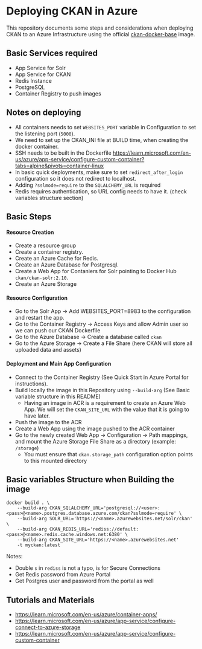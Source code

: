 # Deploying CKAN in Azure

This repository documents some steps and considerations when deploying CKAN to an Azure Infrastructure using the official [ckan-docker-base](https://github.com/ckan/ckan-docker-base) image.

## Basic Services required
 - App Service for Solr
 - App Service for CKAN
 - Redis Instance
 - PostgreSQL
 - Container Registry to push images

## Notes on deploying
 - All containers needs to set `WEBSITES_PORT` variable in Configuration to set the listening port (`5000`).
 - We need to set up the CKAN_INI file at BUILD time, when creating the docker container.
 - SSH needs to be built in the Dockerfile https://learn.microsoft.com/en-us/azure/app-service/configure-custom-container?tabs=alpine&pivots=container-linux
 - In basic quick deployments, make sure to set `redirect_after_login` configuration so it does not redirect to localhost.
 - Adding `?sslmode=require` to the `SQLALCHEMY_URL` is required
 - Redis requires authentication, so URL config needs to have it. (check variables structure section)

## Basic Steps
#### Resource Creation
 - Create a resource group
 - Create a container registry.
 - Create an Azure Cache for Redis.
 - Create an Azure Database for Postgresql.
 - Create a Web App for Contaniers for Solr pointing to Docker Hub `ckan/ckan-solr:2.10`.
 - Create an Azure Storage

#### Resource Configuration
 - Go to the Solr App -> Add WEBSITES_PORT=8983 to the configuration and restart the app.
 - Go to the Container Registry -> Access Keys and allow Admin user so we can push our CKAN Dockerfile
 - Go to the Azure Database -> Create a database called `ckan`
 - Go to the Azure Storage -> Create a File Share (here CKAN will store all uploaded data and assets)

#### Deployment and Main App Configuration
 - Connect to the Container Registry (See Quick Start in Azure Portal for instructions).
 - Build locally the image in this Repository using `--build-arg` (See Basic variable structure in this README)
   - Having an image in ACR is a requirement to create an Azure Web App. We will set the `CKAN_SITE_URL` with the value that it is going to have later.
 - Push the image to the ACR
 - Create a Web App using the image pushed to the ACR container
 - Go to the newly created Web App -> Configuration -> Path mappings, and mount the Azure Storage File Share as a directory (example: `/storage`)
   - You must ensure that `ckan.storage_path` configuration option points to this mounted directory



## Basic variables Structure when Building the image
    docker build . \
        --build-arg CKAN_SQLALCHEMY_URL='postgresql://<user>:<pass>@<name>.postgres.database.azure.com/ckan?sslmode=require' \
        --build-arg SOLR_URL='https://<name>.azurewebsites.net/solr/ckan' \
        --build-arg CKAN_REDIS_URL='rediss://default:<pass>@<name>.redis.cache.windows.net:6380' \
        --build-arg CKAN_SITE_URL='https://<name>.azurewebsites.net'
        -t myckan:latest

Notes:
 - Double `s` in `rediss` is not a typo, is for Secure Connections
 - Get Redis password from Azure Portal
 - Get Postgres user and password from the portal as well


## Tutorials and Materials
- https://learn.microsoft.com/en-us/azure/container-apps/
- https://learn.microsoft.com/en-us/azure/app-service/configure-connect-to-azure-storage
- https://learn.microsoft.com/en-us/azure/app-service/configure-custom-container
